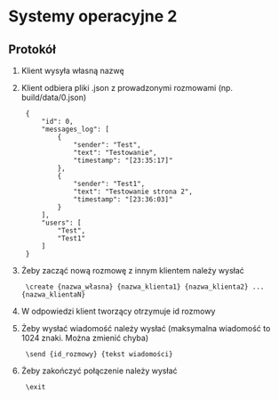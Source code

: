 # Systemy operacyjne 2

## Protokół

1. Klient wysyła własną nazwę
2. Klient odbiera pliki .json z prowadzonymi rozmowami (np. build/data/0.json)

        {
            "id": 0,
            "messages_log": [
                {
                    "sender": "Test",
                    "text": "Testowanie",
                    "timestamp": "[23:35:17]"
                },
                {
                    "sender": "Test1",
                    "text": "Testowanie strona 2",
                    "timestamp": "[23:36:03]"
                }
            ],
            "users": [
                "Test",
                "Test1"
            ]
        }

3. Żeby zacząć nową rozmowę z innym klientem należy wysłać

        \create {nazwa_własna} {nazwa_klienta1} {nazwa_klienta2} ... {nazwa_klientaN}

4. W odpowiedzi klient tworzący otrzymuje id rozmowy
5. Żeby wysłać wiadomość należy wysłać (maksymalna wiadomość to 1024 znaki. Można zmienić chyba)

        \send {id_rozmowy} {tekst wiadomości}

6. Żeby zakończyć połączenie należy wysłać

        \exit
